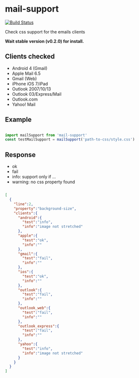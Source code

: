 # mail-support
[![Build Status](https://travis-ci.org/pedroparra/mail-support.svg?branch=master)](https://travis-ci.org/pedroparra/mail-support)

Check css support for the emails clients

**Wait stable version (v0.2.0) for install.**

## Clients checked

- Android 4 (Gmail)
- Apple Mail 6.5
- Gmail (Web)
- iPhone iOS 7/iPad
- Outlook 2007/10/13
- Outlook 03/Express/Mail
- Outlook.com
- Yahoo! Mail


## Example

```js

import mailSupport from 'mail-support'
const testMailSupport = mailSupport('path-to-css/style.css')

```

## Response

- ok
- fail
- info: support only if ...
- warning: no css property found

```json

[
  {
    "line":2,
    "property":"background-size",
    "clients":{
      "android":{
        "test":"info",
        "info":"image not stretched"
      },
      "apple":{
        "test":"ok",
        "info":""
      },
      "gmail":{
        "test":"fail",
        "info":""
      },
      "ios":{
        "test":"ok",
        "info":""
      },
      "outlook":{
        "test":"fail",
        "info":""
      },
      "outlook_web":{
        "test":"fail",
        "info":""
      },
      "outlook_express":{
        "test":"fail",
        "info":""
      },
      "yahoo":{
        "test":"info",
        "info":"image not stretched"
      }
    }
  }
]

```
